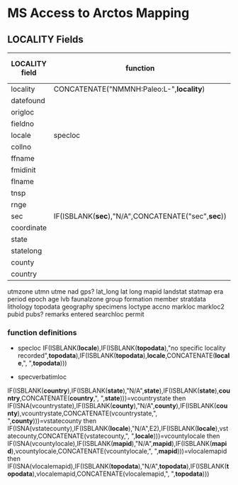 # MS Access to Arctos Mapping

## LOCALITY Fields

LOCALITY field | function | Arctos "research" Locality BULKLOAD Field | function | Arctos "research" Collecting Event Bulkload Field
--- | --- | --- | --- | ---
locality|CONCATENATE("NMMNH:Paleo:L-",**locality**) |LOCALITY_NICKNAME| | 
datefound| |GEO_ATT_VALUE_1| | 
origloc| |GEO_ATT_VALUE_4| | 
fieldno| |GEO_ATT_VALUE_5| | 
locale|specloc|SPEC_LOCALITY|specverbatimloc|VERBATIM_LOCALITY
collno| |GEO_ATT_VALUE_6| | 
ffname| | | | 
fmidinit| | | | 
flname| | | | 
tnsp| |GEO_ATT_VALUE_7| | 
rnge| |GEO_ATT_VALUE_8| | 
sec|IF(ISBLANK(**sec**),"N/A",CONCATENATE("sec",**sec**))|GEO_ATT_VALUE_9| | 
coordinate| |GEO_ATT_VALUE_10| | 
state| | |specverbatimloc|VERBATIM_LOCALITY
statelong| | | |  
county| | |specverbatimloc|VERBATIM_LOCALITY
country| | |specverbatimloc|VERBATIM_LOCALITY
utmzone
utmn
utme
nad
gps?
lat_long
lat
long
mapid
landstat
statmap
era
period
epoch
age
lvb
faunalzone
group
formation
member
stratdata
lithology
topodata
geography
specimens
loctype
accno
markloc
markloc2
pubid
pubs?
remarks
entered
searchloc
permit


### function definitions

* specloc
IF(ISBLANK(**locale**),IF(ISBLANK(**topodata**),"no specific locality recorded",**topodata**),IF(ISBLANK(**topodata**),**locale**,CONCATENATE(**locale**,", ",**topodata**)))

* specverbatimloc  

IF(ISBLANK(**country**),IF(ISBLANK(**state**),"N/A",**state**),IF(ISBLANK(**state**),**country**,CONCATENATE(**country**,", ",**state**)))=vcountrystate then IF(ISNA(vcountrystate),IF(ISBLANK(**county**),"N/A",**county**),IF(ISBLANK(**county**),vcountrystate,CONCATENATE(vcountrystate,", ",**county**)))=vstatecounty then IF(ISNA(vstatecounty),IF(ISBLANK(**locale**),"N/A",E2),IF(ISBLANK(**locale**),vstatecounty,CONCATENATE(vstatecounty,", ",**locale**)))=vcountylocale then IF(ISNA(vcountylocale),IF(ISBLANK(**mapid**),"N/A",**mapid**),IF(ISBLANK(**mapid**),vcountylocale,CONCATENATE(vcountylocale,", ",**mapid**)))=vlocalemapid then IF(ISNA(vlocalemapid),IF(ISBLANK(**topodata**),"N/A",**topodata**),IF(ISBLANK(**topodata**),vlocalemapid,CONCATENATE(vlocalemapid,", ",**topodata**)))
